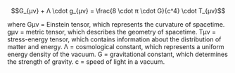 
$$G_{μν} + Λ \cdot g_{μν} = \frac{8 \cdot π \cdot G}{c^4} \cdot T_{μν}$$

where
	Gμν = Einstein tensor, which represents the curvature of spacetime.
	gμν = metric tensor, which describes the geometry of spacetime.
	Tμν = stress-energy tensor, which contains information about the distribution of matter and energy.
	Λ = cosmological constant, which represents a uniform energy density of the vacuum.
	G = gravitational constant, which determines the strength of gravity.
	c = speed of light in a vacuum.